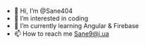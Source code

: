 - 👋 Hi, I’m @Sane404
- 👀 I’m interested in coding
- 🌱 I’m currently learning Angular & Firebase
- 📫 How to reach me Sane9@i.ua

<!---
Sane404/Sane404 is a ✨ special ✨ repository because its `README.md` (this file) appears on your GitHub profile.
You can click the Preview link to take a look at your changes.
--->
